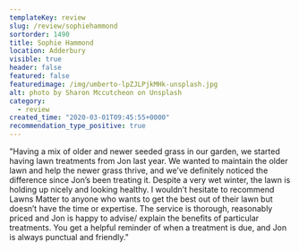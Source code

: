 ```yaml
---
templateKey: review
slug: /review/sophiehammond
sortorder: 1490
title: Sophie Hammond
location: Adderbury
visible: true
header: false
featured: false
featuredimage: /img/umberto-lpZJLPjkMHk-unsplash.jpg
alt: photo by Sharon Mccutcheon on Unsplash
category:
  - review
created_time: "2020-03-01T09:45:55+0000"
recommendation_type_positive: true
---
```


"Having a mix of older and newer seeded grass in our garden, we started having
lawn treatments from Jon last year. We wanted to maintain the older lawn and
help the newer grass thrive, and we’ve definitely noticed the difference since
Jon’s been treating it. Despite a very wet winter, the lawn is holding up nicely
and looking healthy. I wouldn’t hesitate to recommend Lawns Matter to anyone who
wants to get the best out of their lawn but doesn’t have the time or expertise.
The service is thorough, reasonably priced and Jon is happy to advise/ explain
the benefits of particular treatments. You get a helpful reminder of when a
treatment is due, and Jon is always punctual and friendly."
